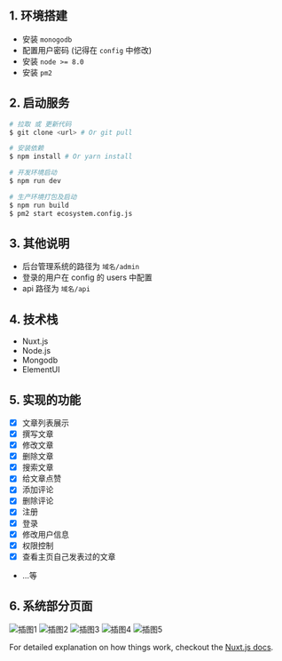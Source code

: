 ## 1. 环境搭建

* 安装 `monogodb`
* 配置用户密码 (记得在 `config` 中修改)
* 安装 `node >= 8.0`
* 安装 `pm2`

## 2. 启动服务

```bash
# 拉取 或 更新代码
$ git clone <url> # Or git pull

# 安装依赖
$ npm install # Or yarn install

# 开发环境启动
$ npm run dev

# 生产环境打包及启动
$ npm run build
$ pm2 start ecosystem.config.js
```


## 3. 其他说明

* 后台管理系统的路径为 `域名/admin`
* 登录的用户在 config 的 users 中配置
* api 路径为 `域名/api`

## 4. 技术栈

* Nuxt.js
* Node.js
* Mongodb
* ElementUI

## 5. 实现的功能

* [x] 文章列表展示
* [x] 撰写文章
* [x] 修改文章
* [x] 删除文章
* [x] 搜索文章
* [x] 给文章点赞
* [x] 添加评论
* [x] 删除评论
* [x] 注册
* [x] 登录
* [x] 修改用户信息
* [x] 权限控制
* [x] 查看主页自己发表过的文章
* ...等

## 6. 系统部分页面
![插图1](http://p1cjg886l.bkt.clouddn.com/readMe1.png)
![插图2](http://p1cjg886l.bkt.clouddn.com/readMe2.png)
![插图3](http://p1cjg886l.bkt.clouddn.com/readMe3.png)
![插图4](http://p1cjg886l.bkt.clouddn.com/readMe4.png)
![插图5](http://p1cjg886l.bkt.clouddn.com/readMe5.png)

For detailed explanation on how things work, checkout the [Nuxt.js docs](https://github.com/nuxt/nuxt.js).
